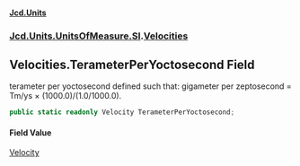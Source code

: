 #### [Jcd.Units](index 'index')
### [Jcd.Units.UnitsOfMeasure.SI](Jcd.Units.UnitsOfMeasure.SI 'Jcd.Units.UnitsOfMeasure.SI').[Velocities](Velocities 'Jcd.Units.UnitsOfMeasure.SI.Velocities')

## Velocities.TerameterPerYoctosecond Field

terameter per yoctosecond defined such that: gigameter per zeptosecond = Tm/ys × (1000.0)/(1.0/1000.0).

```csharp
public static readonly Velocity TerameterPerYoctosecond;
```

#### Field Value
[Velocity](Velocity 'Jcd.Units.UnitTypes.Velocity')